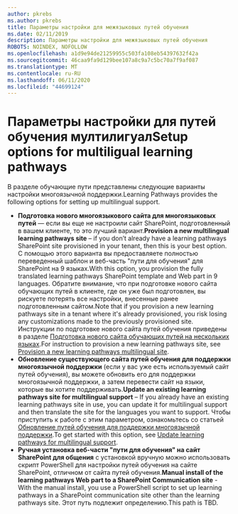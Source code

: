 ```yaml
---
author: pkrebs
ms.author: pkrebs
title: Параметры настройки для межязыковых путей обучения
ms.date: 02/11/2019
description: Параметры настройки для межязыковых путей обучения
ROBOTS: NOINDEX, NOFOLLOW
ms.openlocfilehash: a1d9e94de21259955c503fa108eb54397632f42a
ms.sourcegitcommit: 46caa9fa9d129bee107a8c9a7c5bc70a7f9af087
ms.translationtype: MT
ms.contentlocale: ru-RU
ms.lasthandoff: 06/11/2020
ms.locfileid: "44699124"
---
```

# <a name="setup-options-for-multiligual-learning-pathways"></a><span data-ttu-id="38382-103">Параметры настройки для путей обучения мултилигуал</span><span class="sxs-lookup"><span data-stu-id="38382-103">Setup options for multiligual learning pathways</span></span>
<span data-ttu-id="38382-104">В разделе обучающие пути представлены следующие варианты настройки многоязычной поддержки.</span><span class="sxs-lookup"><span data-stu-id="38382-104">Learning Pathways provides the following options for setting up multilingual support.</span></span>
- <span data-ttu-id="38382-105">**Подготовка нового многоязыкового сайта для многоязыковых путей** — если вы еще не настроили сайт SharePoint, подготовленный в вашем клиенте, то это лучший вариант.</span><span class="sxs-lookup"><span data-stu-id="38382-105">**Provision a new multilingual learning pathways site** – if you don’t already have a learning pathways SharePoint site provisioned in your tenant, then this is your best option.</span></span> <span data-ttu-id="38382-106">С помощью этого варианта вы предоставляете полностью переведенный шаблон и веб-часть "пути для обучения" для SharePoint на 9 языках.</span><span class="sxs-lookup"><span data-stu-id="38382-106">With this option, you provision the fully translated learning pathways SharePoint template and Web part in 9 languages.</span></span> <span data-ttu-id="38382-107">Обратите внимание, что при подготовке нового сайта обучающих путей в клиенте, где он уже был подготовлен, вы рискуете потерять все настройки, внесенные ранее подготовленным сайтом.</span><span class="sxs-lookup"><span data-stu-id="38382-107">Note that if you provision a new learning pathways site in a tenant where it's already provisioned, you risk losing any customizations made to the previously provisioned site.</span></span> <span data-ttu-id="38382-108">Инструкции по подготовке нового сайта путей обучения приведены в разделе [Подготовка нового сайта обучающих путей на нескольких языках](custom_provision_ml.md).</span><span class="sxs-lookup"><span data-stu-id="38382-108">For instruction to provision a new learning pathways site, see [Provision a new learning pathways multilingual site](custom_provision_ml.md).</span></span>
- <span data-ttu-id="38382-109">**Обновление существующего сайта путей обучения для поддержки многоязычной поддержки** (если у вас уже есть используемый сайт путей обучения), вы можете обновить его для поддержки многоязычной поддержки, а затем перевести сайт на языки, которые вы хотите поддерживать.</span><span class="sxs-lookup"><span data-stu-id="38382-109">**Update an existing learning pathways site for multilingual support** – If you already have an existing learning pathways site in use, you can update it for multilingual support and then translate the site for the languages you want to support.</span></span> <span data-ttu-id="38382-110">Чтобы приступить к работе с этим параметром, ознакомьтесь со статьей [Обновление путей обучения для поддержки многоязычной поддержки](custom_update_ml.md).</span><span class="sxs-lookup"><span data-stu-id="38382-110">To get started with this option, see [Update learning pathways for multilingual support](custom_update_ml.md).</span></span> 
- <span data-ttu-id="38382-111">**Ручная установка веб-части "пути для обучения" на сайт SharePoint для общения** с установкой вручную можно использовать скрипт PowerShell для настройки путей обучения на сайте SharePoint, отличном от сайта путей обучения.</span><span class="sxs-lookup"><span data-stu-id="38382-111">**Manual install of the learning pathways Web part to a SharePoint Communication site** - With the manual install, you use a PowerShell script to set up learning pathways in a SharePoint communication site other than the learning pathways site.</span></span> <span data-ttu-id="38382-112">Этот путь подлежит определению.</span><span class="sxs-lookup"><span data-stu-id="38382-112">This path is TBD.</span></span>   

